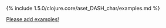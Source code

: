 {% include 1.5.0/clojure.core/aset_DASH_char/examples.md %}

[Please add examples!](https://github.com/arrdem/grimoire/edit/master/_includes/1.6.0/clojure.core/aset_DASH_char/examples.md)
